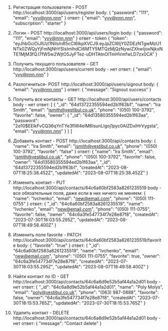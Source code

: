 <!-- USER -->

1. Регистрация пользователя - POST
http://localhost:3000/api/users/register
    body:
        {
        "password": "111",
        "email": "yyy@nnn.nnn"
        }
    ответ:
        {
        "email": "yyy@nnn.nnn",
        "subscription": "starter"
        }

2. Логин - POST
http://localhost:3000/api/users/login
    body:
        {
        "password": "111",
        "email": "yyy@nnn.nnn"
        }
    ответ - token
        {
        "token": "eyJhbGciOiJIUzI1NiIsInR5cCI6IkpXVCJ9.eyJpZCI6IjY0ZDEzNTgwMzU1NTk0ZWQyYjFmNjNhYSIsImlhdCI6MTY5MTQzMjQzNywiZXhwIjoxNjkxNTE1MjM3fQ.l7fW5w2WjtO5JyFTez-uDHTAtnOlTmHVmfwLD7zx0CA"
        }

3. Получить текущего пользователя - GET
http://localhost:3000/api/users/current
    body - нет
    ответ:
        {
        "email": "yyy@nnn.nnn"
        }

4. Разлогиниться- POST
http://localhost:3000/api/users/signout
    body:
        {
        "email": "yyy@nnn.nnn"
        }
    ответ:
        {
        "message": "Signout success"
        }

<!-- CONTACTS -->
<!-- обязательно вставить токен, получнный при логинизации: Authorization => Bearer Token -->

5. Получить все контакты - GET
http://localhost:3000/api/users/contacts
    body - нет
    ответ:
        [
            {
            "_id": "64d13722355594ed2b1f63b1",
            "name": "Ira Smith",
            "email": "ismith@vestibul.co.uk",
            "phone": "(050) 100-3792",
            "favorite": false,
            "owner": {
                "_id": "64d13580355594ed2b1f63aa",
                "password": "$2a$10$EEIkFvCQ36qYnTYe3flW4eIM6lsunLIgoj1pyc0AIZDxlHrVygsta",
                "email": "yyy@nnn.nnn"
                }
            }
        ]

6. Добавить контакт - POST
http://localhost:3000/api/contacts
    body:
        {
        "name": "Ira Smith",
        "email": "ismith@vestibul.co.uk",
        "phone": "(050) 100-3792",
        "favorite": "false"
        } 
    ответ:
        {
        "name": "Ira Smith",
        "email": "ismith@vestibul.co.uk",
        "phone": "(050) 100-3792",
        "favorite": false,
        "owner": "64d13580355594ed2b1f63aa",
        "_id": "64d13722355594ed2b1f63b1",
        "createdAt": "2023-08-07T18:25:38.452Z",
        "updatedAt": "2023-08-07T18:25:38.452Z"
        }

7. Изменить контакт - PUT
http://localhost:3000/api/contacts/64c6a60bf2583a8261235519
    body - все обязательные поля, даже если в них ничего не меняем:
        {
        "name": "Ivchenko",
        "email": "new@email.com",
        "phone": "(050) 111-0755"
        }
    ответ:
        {
        "_id": "64c6a60bf2583a8261235519",
        "name": "Ivchenko",
        "email": "new@email.com",
        "phone": "(050) 111-0755",
        "favorite": false,
        "owner": "64c6a3fe547734f7e28e87f8",
        "createdAt": "2023-07-30T18:03:55.295Z",
        "updatedAt": "2023-08-07T18:49:58.400Z"
        }

8. Изменить поле favorite - PATCH
http://localhost:3000/api/contacts/64c6a60bf2583a8261235519/favorite
    body:
        {
        "favorite": "true"
        }
    ответ:
        {
        "_id": "64c6a60bf2583a8261235519",
        "name": "Ivchenko",
        "email": "new@email.com",
        "phone": "(050) 111-0755",
        "favorite": true,
        "owner": "64c6a3fe547734f7e28e87f8",
        "createdAt": "2023-07-30T18:03:55.295Z",
        "updatedAt": "2023-08-07T18:49:58.400Z"
        }

9. Найти контакт по ID - GET
http://localhost:3000/api/contacts/64c6a8d9e52b5af44a1a2d01 
    body - нет
    ответ: 
        {
        "_id": "64c6a8d9e52b5af44a1a2d01",
        "name": "Poly Molys",
        "email": "poly@vestibul.co.uk",
        "phone": "(063) 987-0888",
        "favorite": false,
        "owner": "64c6a3fe547734f7e28e87f8",
        "createdAt": "2023-07-30T18:15:53.765Z",
        "updatedAt": "2023-07-30T18:15:53.765Z"
    }

10. Удалить контакт - DELETE
http://localhost:3000/api/contacts/64c6a8d9e52b5af44a1a2d01 
    body - нет
    ответ:
        {
        "message": "Contact delete"
        }
